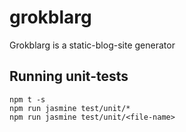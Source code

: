 # grokblarg
Grokblarg is a static-blog-site generator

## Running unit-tests
`npm t -s`  
`npm run jasmine test/unit/*`  
`npm run jasmine test/unit/<file-name>`  
